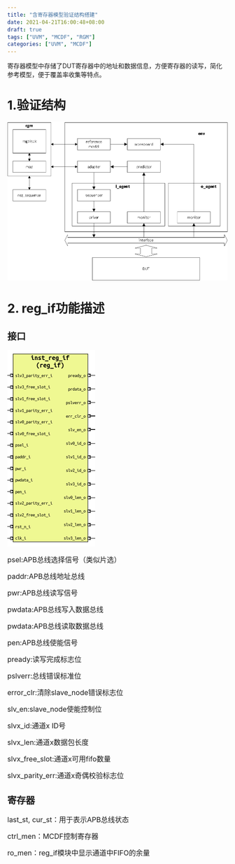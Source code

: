 ```yaml
---
title: "含寄存器模型验证结构搭建"
date: 2021-04-21T16:00:48+08:00
draft: true
tags: ["UVM", "MCDF", "RGM"]
categories: ["UVM", "MCDF"]
---
```

寄存器模型中存储了DUT寄存器中的地址和数据信息，方便寄存器的读写，简化参考模型，便于覆盖率收集等特点。


<!--more-->
# 1.验证结构

![rgm_stru](/images/mcdf/v_str.png)


# 2. reg_if功能描述
## 接口
![reg_if](/images/mcdf/reg_if.PNG)

<font size=3>psel:APB总线选择信号（类似片选）</font>

<font size=3>paddr:APB总线地址总线</font>

<font size=3>pwr:APB总线读写信号</font>

<font size=3>pwdata:APB总线写入数据总线</font>

<font size=3>pwdata:APB总线读取数据总线</font>

<font size=3>pen:APB总线使能信号</font>

<font size=3>pready:读写完成标志位</font>

<font size=3>pslverr:总线错误标准位</font>

<font size=3>error_clr:清除slave_node错误标志位</font>

<font size=3>slv_en:slave_node使能控制位</font>

<font size=3>slvx_id:通道x ID号</font>

<font size=3>slvx_len:通道x数据包长度</font>

<font size=3>slvx_free_slot:通道x可用fifo数量</font>

<font size=3>slvx_parity_err:通道x奇偶校验标志位</font>

## 寄存器
<font size=3>last_st, cur_st：用于表示APB总线状态</font>

<font size=3></font>

<font size=3>ctrl_men：MCDF控制寄存器</font>

<font size=3>ro_men：reg_if模块中显示通道中FIFO的余量</font>


